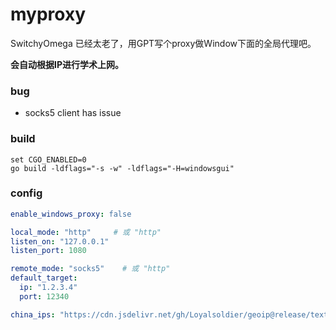 # myproxy

SwitchyOmega 已经太老了，用GPT写个proxy做Window下面的全局代理吧。

**会自动根据IP进行学术上网。**

### bug

- socks5 client has issue

### build

```
set CGO_ENABLED=0
go build -ldflags="-s -w" -ldflags="-H=windowsgui"
```

### config

```yaml
enable_windows_proxy: false

local_mode: "http"     # 或 "http"
listen_on: "127.0.0.1"
listen_port: 1080

remote_mode: "socks5"    # 或 "http"
default_target:
  ip: "1.2.3.4"
  port: 12340

china_ips: "https://cdn.jsdelivr.net/gh/Loyalsoldier/geoip@release/text/cn.txt"
```
